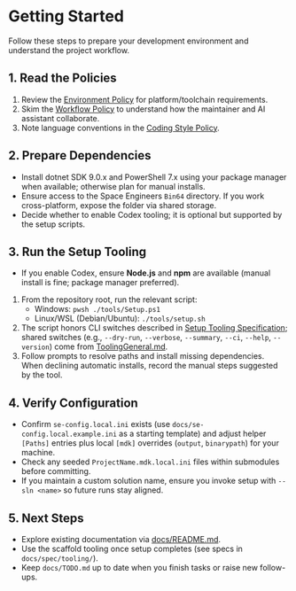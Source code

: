 # Getting Started

Follow these steps to prepare your development environment and understand the project workflow.

## 1. Read the Policies

1. Review the [Environment Policy](policy/Environment.md) for platform/toolchain requirements.
2. Skim the [Workflow Policy](policy/Workflow.md) to understand how the maintainer and AI assistant collaborate.
3. Note language conventions in the [Coding Style Policy](policy/CodingStyle.md).

## 2. Prepare Dependencies

- Install dotnet SDK 9.0.x and PowerShell 7.x using your package manager when available; otherwise plan for manual installs.
- Ensure access to the Space Engineers `Bin64` directory. If you work cross-platform, expose the folder via shared storage.
- Decide whether to enable Codex tooling; it is optional but supported by the setup scripts.

## 3. Run the Setup Tooling

- If you enable Codex, ensure **Node.js** and **npm** are available (manual install is fine; package manager preferred).

1. From the repository root, run the relevant script:
   - Windows: `pwsh ./tools/Setup.ps1`
   - Linux/WSL (Debian/Ubuntu): `./tools/setup.sh`
2. The script honors CLI switches described in [Setup Tooling Specification](spec/tooling/SetupTooling.md); shared switches (e.g., `--dry-run`, `--verbose`, `--summary`, `--ci`, `--help`, `--version`) come from [ToolingGeneral.md](spec/tooling/ToolingGeneral.md).
3. Follow prompts to resolve paths and install missing dependencies. When declining automatic installs, record the manual steps suggested by the tool.

## 4. Verify Configuration

- Confirm `se-config.local.ini` exists (use `docs/se-config.local.example.ini` as a starting template) and adjust helper `[Paths]` entries plus local `[mdk]` overrides (`output`, `binarypath`) for your machine.
- Check any seeded `ProjectName.mdk.local.ini` files within submodules before committing.
- If you maintain a custom solution name, ensure you invoke setup with `--sln <name>` so future runs stay aligned.

## 5. Next Steps

- Explore existing documentation via [docs/README.md](README.md).
- Use the scaffold tooling once setup completes (see specs in `docs/spec/tooling/`).
- Keep `docs/TODO.md` up to date when you finish tasks or raise new follow-ups.
